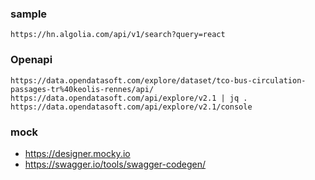### sample

```
https://hn.algolia.com/api/v1/search?query=react
```

### Openapi

```
https://data.opendatasoft.com/explore/dataset/tco-bus-circulation-passages-tr%40keolis-rennes/api/   
https://data.opendatasoft.com/api/explore/v2.1 | jq .   
https://data.opendatasoft.com/api/explore/v2.1/console
``` 

### mock

- https://designer.mocky.io
- https://swagger.io/tools/swagger-codegen/  
